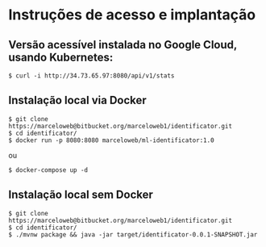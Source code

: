 # Instruções de acesso e implantação

## Versão acessível instalada no Google Cloud, usando Kubernetes:

```terminal
$ curl -i http://34.73.65.97:8080/api/v1/stats
```

## Instalação local via Docker

```terminal
$ git clone https://marceloweb@bitbucket.org/marceloweb1/identificator.git
$ cd identificator/
$ docker run -p 8080:8080 marceloweb/ml-identificator:1.0
```

ou

```terminal
$ docker-compose up -d
```

## Instalação local sem Docker

```terminal
$ git clone https://marceloweb@bitbucket.org/marceloweb1/identificator.git
$ cd identificator/
$ ./mvnw package && java -jar target/identificator-0.0.1-SNAPSHOT.jar
```


